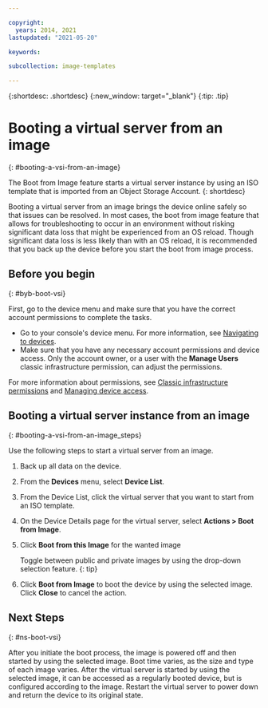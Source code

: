 ```yaml
---

copyright:
  years: 2014, 2021
lastupdated: "2021-05-20"

keywords:

subcollection: image-templates

---
```


{:shortdesc: .shortdesc}
{:new_window: target="_blank"}
{:tip: .tip}

# Booting a virtual server from an image
{: #booting-a-vsi-from-an-image}

The Boot from Image feature starts a virtual server instance by using an ISO template that is
imported from an Object Storage Account.
{: shortdesc}

Booting a virtual server from an image brings the device online safely so that issues can be resolved. In most cases, the boot from image feature that allows for troubleshooting to occur in an environment without risking significant data loss that might be experienced from an OS reload. Though significant data loss is less likely than with an OS reload, it is recommended that you back up the device before you start the boot from image process.

## Before you begin
{: #byb-boot-vsi}

First, go to the device menu and make sure that you have the correct account permissions to complete the tasks.

* Go to your console's device menu. For more information, see [Navigating to devices](/docs/image-templates?topic=virtual-servers-navigating-devices).
* Make sure that you have any necessary account permissions and device access. Only the account owner, or a user with the **Manage Users** classic infrastructure permission, can adjust the permissions.

For more information about permissions, see [Classic infrastructure permissions](/docs/account?topic=account-infrapermission#infrapermission) and [Managing device access](/docs/virtual-servers?topic=virtual-servers-managing-device-access).

## Booting a virtual server instance from an image
{: #booting-a-vsi-from-an-image_steps}

Use the following steps to start a virtual server from an image.

1. Back up all data on the device.
2. From the **Devices** menu, select **Device List**.
3. From the Device List, click the virtual server that you want to start from an ISO template.
4. On the Device Details page for the virtual server, select **Actions > Boot from Image**.
5. Click **Boot from this Image** for the wanted image

    Toggle between public and private images by using the drop-down selection feature.
    {: tip}

6. Click **Boot from Image** to boot the device by using the selected image. Click **Close** to cancel the action.

## Next Steps
{: #ns-boot-vsi}

After you initiate the boot process, the image is powered off and then started by using the selected image. Boot time varies, as the size and type of
each image varies. After the virtual server is started by using the selected image, it can be accessed as a regularly booted device, but is configured according to the image. Restart the virtual server to power down and return the device to its original state.
